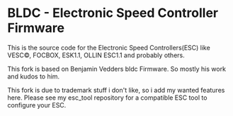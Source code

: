BLDC - Electronic Speed Controller Firmware
=====================

This is the source code for the Electronic Speed Controllers(ESC) like
VESC&copy;, FOCBOX, ESK1.1, OLLIN ESC1.1 and probably others.

This fork is based on Benjamin Vedders bldc Firmware. So mostly his work and
kudos to him.


This fork is due to trademark stuff i don't like, so i add my wanted features
here. Please see my esc_tool repository for a compatible ESC tool to configure
your ESC.
